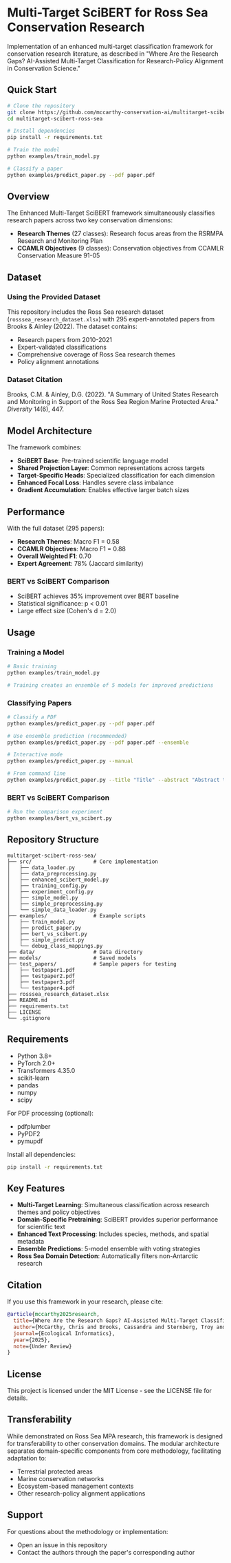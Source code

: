 # Multi-Target SciBERT for Ross Sea Conservation Research

Implementation of an enhanced multi-target classification framework for conservation research literature, as described in "Where Are the Research Gaps? AI-Assisted Multi-Target Classification for Research-Policy Alignment in Conservation Science."

## Quick Start

```bash
# Clone the repository
git clone https://github.com/mccarthy-conservation-ai/multitarget-scibert-ross-sea.git
cd multitarget-scibert-ross-sea

# Install dependencies
pip install -r requirements.txt

# Train the model
python examples/train_model.py

# Classify a paper
python examples/predict_paper.py --pdf paper.pdf
```

## Overview

The Enhanced Multi-Target SciBERT framework simultaneously classifies research papers across two key conservation dimensions:

- **Research Themes** (27 classes): Research focus areas from the RSRMPA Research and Monitoring Plan
- **CCAMLR Objectives** (9 classes): Conservation objectives from CCAMLR Conservation Measure 91-05

## Dataset

### Using the Provided Dataset
This repository includes the Ross Sea research dataset (`rosssea_research_dataset.xlsx`) with 295 expert-annotated papers from Brooks & Ainley (2022). The dataset contains:

- Research papers from 2010-2021
- Expert-validated classifications
- Comprehensive coverage of Ross Sea research themes
- Policy alignment annotations

### Dataset Citation
Brooks, C.M. & Ainley, D.G. (2022). "A Summary of United States Research and Monitoring in Support of the Ross Sea Region Marine Protected Area." *Diversity* 14(6), 447.

## Model Architecture

The framework combines:

- **SciBERT Base**: Pre-trained scientific language model
- **Shared Projection Layer**: Common representations across targets
- **Target-Specific Heads**: Specialized classification for each dimension
- **Enhanced Focal Loss**: Handles severe class imbalance
- **Gradient Accumulation**: Enables effective larger batch sizes

## Performance

With the full dataset (295 papers):
- **Research Themes**: Macro F1 = 0.58
- **CCAMLR Objectives**: Macro F1 = 0.88
- **Overall Weighted F1**: 0.70
- **Expert Agreement**: 78% (Jaccard similarity)

### BERT vs SciBERT Comparison
- SciBERT achieves 35% improvement over BERT baseline
- Statistical significance: p < 0.01
- Large effect size (Cohen's d = 2.0)

## Usage

### Training a Model

```python
# Basic training
python examples/train_model.py

# Training creates an ensemble of 5 models for improved predictions
```

### Classifying Papers

```bash
# Classify a PDF
python examples/predict_paper.py --pdf paper.pdf

# Use ensemble prediction (recommended)
python examples/predict_paper.py --pdf paper.pdf --ensemble

# Interactive mode
python examples/predict_paper.py --manual

# From command line
python examples/predict_paper.py --title "Title" --abstract "Abstract text..."
```

### BERT vs SciBERT Comparison

```bash
# Run the comparison experiment
python examples/bert_vs_scibert.py
```

## Repository Structure

```
multitarget-scibert-ross-sea/
├── src/                    # Core implementation
│   ├── data_loader.py
│   ├── data_preprocessing.py
│   ├── enhanced_scibert_model.py
│   ├── training_config.py
│   ├── experiment_config.py
│   ├── simple_model.py
│   ├── simple_preprocessing.py
│   └── simple_data_loader.py
├── examples/               # Example scripts
│   ├── train_model.py
│   ├── predict_paper.py
│   ├── bert_vs_scibert.py
│   ├── simple_predict.py
│   └── debug_class_mappings.py
├── data/                   # Data directory
├── models/                 # Saved models
├── test_papers/            # Sample papers for testing
│   ├── testpaper1.pdf
│   ├── testpaper2.pdf
│   ├── testpaper3.pdf
│   └── testpaper4.pdf
├── rosssea_research_dataset.xlsx
├── README.md
├── requirements.txt
├── LICENSE
└── .gitignore
```

## Requirements

- Python 3.8+
- PyTorch 2.0+
- Transformers 4.35.0
- scikit-learn
- pandas
- numpy
- scipy

For PDF processing (optional):
- pdfplumber
- PyPDF2
- pymupdf

Install all dependencies:
```bash
pip install -r requirements.txt
```

## Key Features

- **Multi-Target Learning**: Simultaneous classification across research themes and policy objectives
- **Domain-Specific Pretraining**: SciBERT provides superior performance for scientific text
- **Enhanced Text Processing**: Includes species, methods, and spatial metadata
- **Ensemble Predictions**: 5-model ensemble with voting strategies
- **Ross Sea Domain Detection**: Automatically filters non-Antarctic research

## Citation

If you use this framework in your research, please cite:

```bibtex
@article{mccarthy2025research,
  title={Where Are the Research Gaps? AI-Assisted Multi-Target Classification for Research-Policy Alignment in Conservation Science},
  author={McCarthy, Chris and Brooks, Cassandra and Sternberg, Troy and Shaney, Kyle and Hoshino, Buho},
  journal={Ecological Informatics},
  year={2025},
  note={Under Review}
}
```

## License

This project is licensed under the MIT License - see the LICENSE file for details.

## Transferability

While demonstrated on Ross Sea MPA research, this framework is designed for transferability to other conservation domains. The modular architecture separates domain-specific components from core methodology, facilitating adaptation to:

- Terrestrial protected areas
- Marine conservation networks
- Ecosystem-based management contexts
- Other research-policy alignment applications

## Support

For questions about the methodology or implementation:
- Open an issue in this repository
- Contact the authors through the paper's corresponding author
